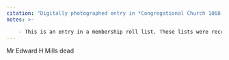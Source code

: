 ```yaml
---
citation: "Digitally photographed entry in *Congregational Church 1868-1933 Minutes of Meetings and Membership*, used with permission from Caroline Valley Community Church."
notes: >-

    - This is an entry in a membership roll list. These lists were recreated from scratch every so often and then updated over time as needed until recreated from scratch again.
---
```


Mr Edward H Mills  dead

